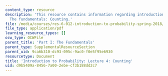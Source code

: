 ```yaml
---
content_type: resource
description: 'This resource contains information regarding introduction to probability:
  The fundamentals: Counting.'
file: /media/courses/res-6-012-introduction-to-probability-spring-2018/d9b5409a84567a002ebecf3b188dd2c7_MITRES_6_012S18_L04.pdf
file_type: application/pdf
learning_resource_types: []
ocw_type: OCWFile
parent_title: 'Part I: The Fundamentals'
parent_type: SupplementalResourceSection
parent_uid: 9ca6b310-dc93-095c-9ac0-f0e5f95e6930
resourcetype: Document
title: 'Introduction to Probability: Lecture 4: Counting'
uid: d9b5409a-8456-7a00-2ebe-cf3b188dd2c7
---
```

